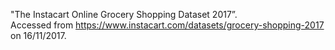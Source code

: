 "The Instacart Online Grocery Shopping Dataset 2017”.  
Accessed from https://www.instacart.com/datasets/grocery-shopping-2017 on 16/11/2017.